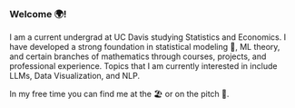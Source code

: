 ### Welcome 🌍!

I am a current undergrad at UC Davis studying Statistics and Economics. I have developed a strong foundation in statistical modeling 🔢, ML theory, and certain branches of mathematics through courses, projects, and professional experience. Topics that I am currently interested in include LLMs, Data Visualization, and NLP.

In my free time you can find me at the 🏖 or on the pitch 💫. 

<!--
**ssunsonic/ssunsonic** is a ✨ _special_ ✨ repository because its `README.md` (this file) appears on your GitHub profile.

Here are some ideas to get you started:

- 🔭 I’m currently working on ...
- 🌱 I’m currently learning ...
- 👯 I’m looking to collaborate on ...
- 🤔 I’m looking for help with ...
- 💬 Ask me about ...
- 📫 How to reach me: ...
- 😄 Pronouns: ...
- ⚡ Fun fact: ...
-->
